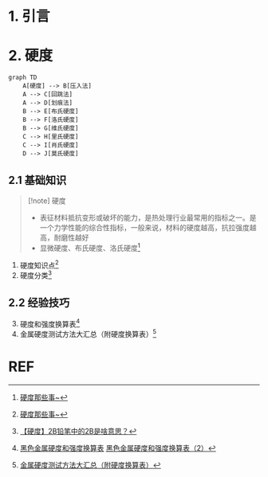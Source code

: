 # 1. 引言 

# 2. 硬度 
```mermaid
graph TD
    A[硬度] --> B[压入法]
    A --> C[回跳法]
    A --> D[划痕法]
    B --> E[布氏硬度]
    B --> F[洛氏硬度]
    B --> G[维氏硬度]
    C --> H[里氏硬度]
    C --> I[肖氏硬度]
    D --> J[莫氏硬度]
```

## 2.1 基础知识 
> [!note] 硬度
> - 表征材料抵抗变形或破坏的能力，是热处理行业最常用的指标之一。是一个力学性能的综合性指标，一般来说，材料的硬度越高，抗拉强度越高，耐磨性越好
> - 显微硬度、布氏硬度、洛氏硬度[^1]

1. 硬度知识点[^3]
2. 硬度分类[^5]
## 2.2 经验技巧 
3. 硬度和强度换算表[^2]
4. 金属硬度测试方法大汇总（附硬度换算表）[^4]
# REF 

[^1]: [硬度那些事~](https://mp.weixin.qq.com/s/LQYdIHytEyFyUEOzXE49_g)
[^2]: [黑色金属硬度和强度换算表](https://mp.weixin.qq.com/s/LL0JT6U5lmSDLls_4bhOVA)
	[黑色金属硬度和强度换算表（2）](https://mp.weixin.qq.com/s/g_kwqRdWh7KJa-eB7NIFow)
[^3]: [硬度那些事~](https://mp.weixin.qq.com/s/fWxroVqWB3PwgDCbHcepoQ)
[^4]: [金属硬度测试方法大汇总（附硬度换算表）](https://mp.weixin.qq.com/s/P-ogMfnbfaXiiQw7tgxt3w)

[^5]: [【硬度】2B铅笔中的2B是啥意思？](https://mp.weixin.qq.com/s/UAC6WcDUORpB7atSqnwgaA)
